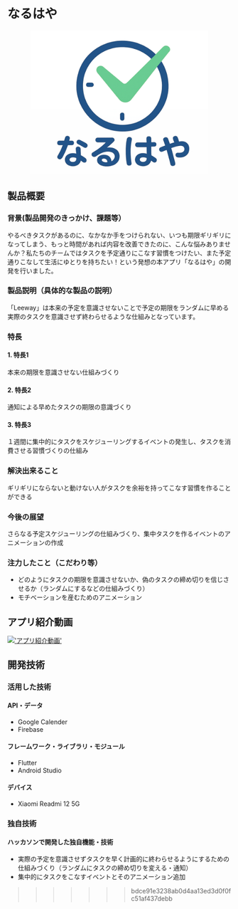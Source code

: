 # なるはや
<p align="center">
  <picture>
    <source media="(prefers-color-scheme: dark)" srcset="assets/logo-naruhaya-dark.png">
    <img alt="なるはや ロゴ" src="./logo-naruhaya.png" width="400">
  </picture>
</p>

## 製品概要
### 背景(製品開発のきっかけ、課題等）
やるべきタスクがあるのに、なかなか手をつけられない、いつも期限ギリギリになってしまう、もっと時間があれば内容を改善できたのに、こんな悩みありませんか？私たちのチームではタスクを予定通りにこなす習慣をつけたい、また予定通りこなして生活にゆとりを持ちたい！という発想の本アプリ「なるはや」の開発を行いました。
### 製品説明（具体的な製品の説明）
「Leeway」は本来の予定を意識させないことで予定の期限をランダムに早める実際のタスクを意識させず終わらせるような仕組みとなっています。
### 特長
#### 1. 特長1
本来の期限を意識させない仕組みづくり
#### 2. 特長2
通知による早めたタスクの期限の意識づくり
#### 3. 特長3
１週間に集中的にタスクをスケジューリングするイベントの発生し、タスクを消費させる習慣づくりの仕組み

### 解決出来ること
ギリギリにならないと動けない人がタスクを余裕を持ってこなす習慣を作ることができる
### 今後の展望
さらなる予定スケジューリングの仕組みづくり、集中タスクを作るイベントのアニメーションの作成
### 注力したこと（こだわり等）
* どのようにタスクの期限を意識させないか、偽のタスクの締め切りを信じさせるか（ランダムにするなどの仕組みづくり）
* モチベーションを産むためのアニメーション

## アプリ紹介動画
[!['アプリ紹介動画'](https://img.youtube.com/vi/UCA42WrsM7Q/maxresdefault.jpg)](https://youtu.be/UCA42WrsM7Q?si=1_e9EURF_emCRMAs)

## 開発技術
### 活用した技術
#### API・データ
* Google Calender
* Firebase

#### フレームワーク・ライブラリ・モジュール
* Flutter
* Android Studio

#### デバイス
* Xiaomi Readmi 12 5G


### 独自技術
#### ハッカソンで開発した独自機能・技術
* 実際の予定を意識させずタスクを早く計画的に終わらせるようにするための仕組みづくり（ランダムにタスクの締め切りを変える・通知）
* 集中的にタスクをこなすイベントとそのアニメーション追加
>>>>>>> bdce91e3238ab0d4aa13ed3d0f0fc51af437debb
